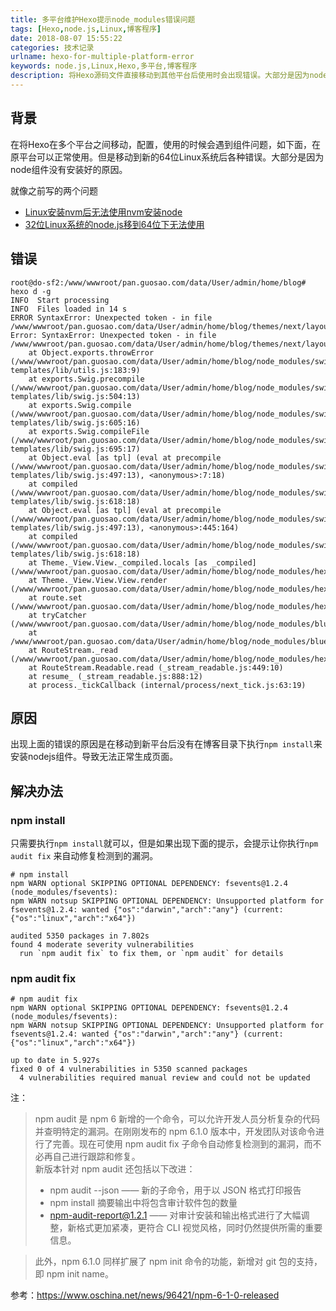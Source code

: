 ```yaml
---
title: 多平台维护Hexo提示node_modules错误问题
tags: [Hexo,node.js,Linux,博客程序]
date: 2018-08-07 15:55:22
categories: 技术记录
urlname: hexo-for-multiple-platform-error
keywords: node.js,Linux,Hexo,多平台,博客程序
description: 将Hexo源码文件直接移动到其他平台后使用时会出现错误。大部分是因为node组件没有安装好的原因。本文记录了Hexo移动到新平台后执行命令时出现的错误和解决办法。
---
```

## 背景
在将Hexo在多个平台之间移动，配置，使用的时候会遇到组件问题，如下面，在原平台可以正常使用。但是移动到新的64位Linux系统后各种错误。大部分是因为node组件没有安装好的原因。

就像之前写的两个问题
- [Linux安装nvm后无法使用nvm安装node](/article/frontend/not-able-to-install-nodejs-by-nvm/)  
- [32位Linux系统的node.js移到64位下无法使用](/article/backend/unable-to-use-nodejs-on-64-bit-os/)
<!--MORE-->
## 错误
```
root@do-sf2:/www/wwwroot/pan.guosao.com/data/User/admin/home/blog# hexo d -g
INFO  Start processing
INFO  Files loaded in 14 s
ERROR SyntaxError: Unexpected token - in file /www/wwwroot/pan.guosao.com/data/User/admin/home/blog/themes/next/layout/_partials/header/menu.swig.
Error: SyntaxError: Unexpected token - in file /www/wwwroot/pan.guosao.com/data/User/admin/home/blog/themes/next/layout/_partials/header/menu.swig.
    at Object.exports.throwError (/www/wwwroot/pan.guosao.com/data/User/admin/home/blog/node_modules/swig-templates/lib/utils.js:183:9)
    at exports.Swig.precompile (/www/wwwroot/pan.guosao.com/data/User/admin/home/blog/node_modules/swig-templates/lib/swig.js:504:13)
    at exports.Swig.compile (/www/wwwroot/pan.guosao.com/data/User/admin/home/blog/node_modules/swig-templates/lib/swig.js:605:16)
    at exports.Swig.compileFile (/www/wwwroot/pan.guosao.com/data/User/admin/home/blog/node_modules/swig-templates/lib/swig.js:695:17)
    at Object.eval [as tpl] (eval at precompile (/www/wwwroot/pan.guosao.com/data/User/admin/home/blog/node_modules/swig-templates/lib/swig.js:497:13), <anonymous>:7:18)
    at compiled (/www/wwwroot/pan.guosao.com/data/User/admin/home/blog/node_modules/swig-templates/lib/swig.js:618:18)
    at Object.eval [as tpl] (eval at precompile (/www/wwwroot/pan.guosao.com/data/User/admin/home/blog/node_modules/swig-templates/lib/swig.js:497:13), <anonymous>:445:164)
    at compiled (/www/wwwroot/pan.guosao.com/data/User/admin/home/blog/node_modules/swig-templates/lib/swig.js:618:18)
    at Theme._View.View._compiled.locals [as _compiled] (/www/wwwroot/pan.guosao.com/data/User/admin/home/blog/node_modules/hexo/lib/theme/view.js:124:48)
    at Theme._View.View.View.render (/www/wwwroot/pan.guosao.com/data/User/admin/home/blog/node_modules/hexo/lib/theme/view.js:29:15)
    at route.set (/www/wwwroot/pan.guosao.com/data/User/admin/home/blog/node_modules/hexo/lib/hexo/index.js:386:29)
    at tryCatcher (/www/wwwroot/pan.guosao.com/data/User/admin/home/blog/node_modules/bluebird/js/release/util.js:16:23)
    at /www/wwwroot/pan.guosao.com/data/User/admin/home/blog/node_modules/bluebird/js/release/method.js:15:34
    at RouteStream._read (/www/wwwroot/pan.guosao.com/data/User/admin/home/blog/node_modules/hexo/lib/hexo/router.js:134:3)
    at RouteStream.Readable.read (_stream_readable.js:449:10)
    at resume_ (_stream_readable.js:888:12)
    at process._tickCallback (internal/process/next_tick.js:63:19)

```
## 原因

出现上面的错误的原因是在移动到新平台后没有在博客目录下执行`npm install`来安装nodejs组件。导致无法正常生成页面。

## 解决办法
### npm install
只需要执行`npm install`就可以，但是如果出现下面的提示，会提示让你执行`npm audit fix` 来自动修复检测到的漏洞。

```
# npm install
npm WARN optional SKIPPING OPTIONAL DEPENDENCY: fsevents@1.2.4 (node_modules/fsevents):
npm WARN notsup SKIPPING OPTIONAL DEPENDENCY: Unsupported platform for fsevents@1.2.4: wanted {"os":"darwin","arch":"any"} (current: {"os":"linux","arch":"x64"})

audited 5350 packages in 7.802s
found 4 moderate severity vulnerabilities
  run `npm audit fix` to fix them, or `npm audit` for details

```

### npm audit fix

```
# npm audit fix
npm WARN optional SKIPPING OPTIONAL DEPENDENCY: fsevents@1.2.4 (node_modules/fsevents):
npm WARN notsup SKIPPING OPTIONAL DEPENDENCY: Unsupported platform for fsevents@1.2.4: wanted {"os":"darwin","arch":"any"} (current: {"os":"linux","arch":"x64"})

up to date in 5.927s
fixed 0 of 4 vulnerabilities in 5350 scanned packages
  4 vulnerabilities required manual review and could not be updated

```


注：

> npm audit 是 npm 6 新增的一个命令，可以允许开发人员分析复杂的代码并查明特定的漏洞。在刚刚发布的 npm 6.1.0 版本中，开发团队对该命令进行了完善。现在可使用 npm audit fix 子命令自动修复检测到的漏洞，而不必再自己进行跟踪和修复。  
> 新版本针对 npm audit 还包括以下改进：  
> - npm audit --json —— 新的子命令，用于以 JSON 格式打印报告 
> - npm install 摘要输出中将包含审计软件包的数量
> - npm-audit-report@1.2.1 —— 对审计安装和输出格式进行了大幅调整，新格式更加紧凑，更符合 CLI 视觉风格，同时仍然提供所需的重要信息。 

> 此外，npm 6.1.0 同样扩展了 npm init 命令的功能，新增对 git 包的支持，即 npm init name。

参考：https://www.oschina.net/news/96421/npm-6-1-0-released